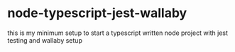# node-typescript-jest-wallaby

this is my minimum setup to start a typescript written node project with jest testing and wallaby setup